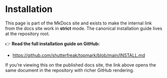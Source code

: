 <!--
topmark:header:start

  file         : install.md
  file_relpath : docs/install.md
  project      : TopMark
  license      : MIT
  copyright    : (c) 2025 Olivier Biot

topmark:header:end
-->

# Installation

This page is part of the MkDocs site and exists to make the internal link from the docs site work in
**strict** mode. The canonical installation guide lives at the repository root.

👉 **Read the full installation guide on GitHub:**

- <https://github.com/shutterfreak/topmark/blob/main/INSTALL.md>

If you’re viewing this on the published docs site, the link above opens the same document in the
repository with richer GitHub rendering.
